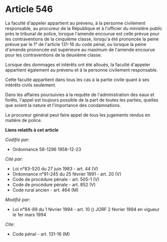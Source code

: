 # Article 546

La faculté d'appeler appartient au prévenu, à la personne civilement responsable, au procureur de la République et à
l'officier du ministère public près le tribunal de police, lorsque l'amende encourue est celle prévue pour les contraventions
de la cinquième classe, lorsqu'a été prononcée la peine prévue par le 1° de l'article 131-16 du code pénal, ou lorsque la
peine d'amende prononcée est supérieure au maximum de l'amende encourue pour les contraventions de la deuxième classe.

Lorsque des dommages et intérêts ont été alloués, la faculté d'appeler appartient également au prévenu et à la personne
civilement responsable.

Cette faculté appartient dans tous les cas à la partie civile quant à ses intérêts civils seulement.

Dans les affaires poursuivies à la requête de l'administration des eaux et forêts, l'appel est toujours possible de la part
de toutes les parties, quelles que soient la nature et l'importance des condamnations.

Le procureur général peut faire appel de tous les jugements rendus en matière de police.

**Liens relatifs à cet article**

_Codifié par_:

  - Ordonnance 58-1296 1958-12-23

_Cité par_:

  - Loi n°83-520 du 27 juin 1983 - art. 44 (V)
  - Ordonnance n°91-245 du 25 février 1991 - art. 20 (V)
  - Code de procédure pénale - art. 505-1 (V)
  - Code de procédure pénale - art. 852 (V)
  - Code rural ancien - art. 464 (M)

_Modifié par_:

  - Loi n°94-89 du 1 février 1994 - art. 10 () JORF 2 février 1994 en vigueur le 1er mars 1994

_Cite_:

  - Code pénal - art. 131-16 (M)
